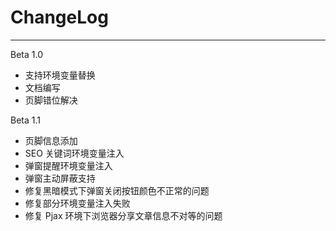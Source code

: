 # ChangeLog

----

Beta 1.0

- 支持环境变量替换
- 文档编写
- 页脚错位解决

Beta 1.1

- 页脚信息添加
- SEO 关键词环境变量注入
- 弹窗提醒环境变量注入
- 弹窗主动屏蔽支持
- 修复黑暗模式下弹窗关闭按钮颜色不正常的问题
- 修复部分环境变量注入失败
- 修复 Pjax 环境下浏览器分享文章信息不对等的问题
